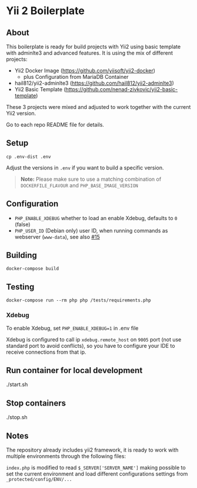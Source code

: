 # Yii 2 Boilerplate

## About

This boilerplate is ready for build projects with Yii2 using basic template with adminlte3 and advanced features.
It is using the mix of different projects:

* Yii2 Docker Image (https://github.com/yiisoft/yii2-docker)
  * plus Configuration from MariaDB Container
* hail812/yii2-adminlte3 (https://github.com/hail812/yii2-adminlte3)
* Yii2 Basic Template (https://github.com/nenad-zivkovic/yii2-basic-template)

These 3 projects were mixed and adjusted to work together with the current Yii2 version.

Go to each repo README file for details.

## Setup

    cp .env-dist .env

Adjust the versions in `.env` if you want to build a specific version.

> **Note:** Please make sure to use a matching combination of `DOCKERFILE_FLAVOUR` and `PHP_BASE_IMAGE_VERSION`

## Configuration

- `PHP_ENABLE_XDEBUG` whether to load an enable Xdebug, defaults to `0` (false)
- `PHP_USER_ID` (Debian only) user ID, when running commands as webserver (`www-data`), see also [#15](https://github.com/yiisoft/yii2-docker/issues/15)

## Building

    docker-compose build

## Testing

    docker-compose run --rm php php /tests/requirements.php

### Xdebug

To enable Xdebug, set `PHP_ENABLE_XDEBUG=1` in .env file

Xdebug is configured to call ip `xdebug.remote_host` on `9005` port (not use standard port to avoid conflicts),
so you have to configure your IDE to receive connections from that ip.

## Run container for local development

./start.sh

## Stop containers

./stop.sh

## Notes

The repository already includes yii2 framework, it is ready to work with multiple environments through the following files:

`index.php` is modified to read `$_SERVER['SERVER_NAME']` making possible to set the current environment and load different configurations settings from `_protected/config/ENV/...`
